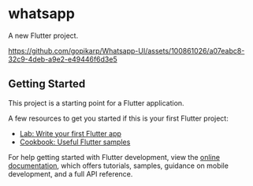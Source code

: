 # whatsapp

A new Flutter project.



https://github.com/gopikarp/Whatsapp-UI/assets/100861026/a07eabc8-32c9-4deb-a9e2-e49446f6d3e5



## Getting Started

This project is a starting point for a Flutter application.

A few resources to get you started if this is your first Flutter project:

- [Lab: Write your first Flutter app](https://docs.flutter.dev/get-started/codelab)
- [Cookbook: Useful Flutter samples](https://docs.flutter.dev/cookbook)

For help getting started with Flutter development, view the
[online documentation](https://docs.flutter.dev/), which offers tutorials,
samples, guidance on mobile development, and a full API reference.
